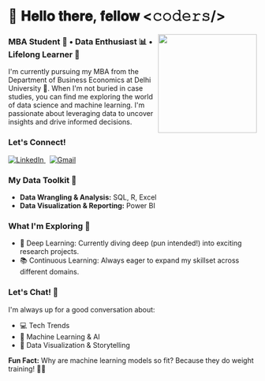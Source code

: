 

<h1 align="left">👋 𝐇𝐞𝐥𝐥𝐨 𝐭𝐡𝐞𝐫𝐞, 𝐟𝐞𝐥𝐥𝐨𝐰 <𝚌𝚘𝚍𝚎𝚛𝚜/></h1>

<img align="right" height="200" src="https://user-images.githubusercontent.com/5713670/87202985-820dcb80-c2b6-11ea-9f56-7ec461c497c3.gif"  /> 

###  MBA Student 💼 • Data Enthusiast 📊 • Lifelong Learner 🧠

I'm currently pursuing my MBA from the Department of Business Economics at Delhi University 🏫. When I'm not buried in case studies, you can find me exploring the world of data science and machine learning. I'm passionate about leveraging data to uncover insights and drive informed decisions.

### Let's Connect!

<div align="left">
  <a href="https://www.linkedin.com/in/shreyash-rajgire-6b400a262/" target="_blank">
    <img src="https://img.shields.io/badge/LinkedIn-%230077B5?style=for-the-badge&logo=linkedin&logoColor=white" alt="LinkedIn" />
  </a> 
  <a href="shreyash26.inbox@gmail.com" target="_blank">
    <img src="https://img.shields.io/badge/Gmail-D14836?style=for-the-badge&logo=gmail&logoColor=white" alt="Gmail" />
  </a>
</div>

###  My Data Toolkit 🧰

- **Data Wrangling & Analysis:** SQL, R, Excel
- **Data Visualization & Reporting:** Power BI

###  What I'm Exploring 🚀

- 🤖 Deep Learning: Currently diving deep (pun intended!) into exciting research projects.
- 📚 Continuous Learning:  Always eager to expand my skillset across different domains.

### Let's Chat! 💬

I'm always up for a good conversation about:

- 💻 Tech Trends
- 🧠 Machine Learning & AI
- 🎨 Data Visualization & Storytelling 

**Fun Fact:** Why are machine learning models so fit? Because they do weight training!  🏋️‍♀️
